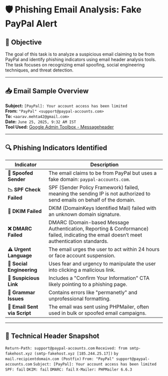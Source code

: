 # 🛡️ Phishing Email Analysis: Fake PayPal Alert

## 📌 Objective

The goal of this task is to analyze a suspicious email claiming to be from PayPal and identify phishing indicators using email header analysis tools. The task focuses on recognizing email spoofing, social engineering techniques, and threat detection.

---

## 📥 Email Sample Overview

**Subject:** `[PayPal]: Your account access has been limited`  
**From:** `"PayPal" <support@paypal-accounts.com>`  
**To:** `<aarav.mehta42@gmail.com>`  
**Date:** `June 25, 2025, 9:32 AM IST`  
**Tool Used:** [Google Admin Toolbox - Messageheader](https://toolbox.googleapps.com/apps/messageheader/)

---

## 🔍 Phishing Indicators Identified

| Indicator              | Description |
|------------------------|-------------|
| **📛 Spoofed Sender**   | The email claims to be from PayPal but uses a fake domain: `paypal-accounts.com`. |
| **📉 SPF Check Failed** | SPF (Sender Policy Framework) failed, meaning the sending IP is not authorized to send emails on behalf of the domain. |
| **🔐 DKIM Failed**      | DKIM (DomainKeys Identified Mail) failed with an unknown domain signature. |
| **❌ DMARC Failed**     | DMARC (Domain-based Message Authentication, Reporting & Conformance) failed, indicating the email doesn’t meet authentication standards. |
| **⚠️ Urgent Language**  | The email urges the user to act within 24 hours or face account suspension. |
| **🧠 Social Engineering** | Uses fear and urgency to manipulate the user into clicking a malicious link. |
| **🚫 Suspicious Link**  | Includes a "Confirm Your Information" CTA likely pointing to a phishing page. |
| **📝 Grammar Issues**   | Contains errors like "permanetly" and unprofessional formatting. |
| **🧩 Email Sent via Script** | The email was sent using PHPMailer, often used in bulk or spoofed email campaigns. |

---

## 🧪 Technical Header Snapshot

`Return-Path: support@paypal-accounts.com`
`Received: from smtp-fakehost.xyz (smtp-fakehost.xyz [185.244.25.17])`
`by mail.recipientdomain.com (Postfix)`
`From: "PayPal" support@paypal-accounts.com`
`Subject: [PayPal]: Your account access has been limited`
`SPF: fail`
`DKIM: fail`
`DMARC: fail`
`X-Mailer: PHPMailer 6.6.3`

